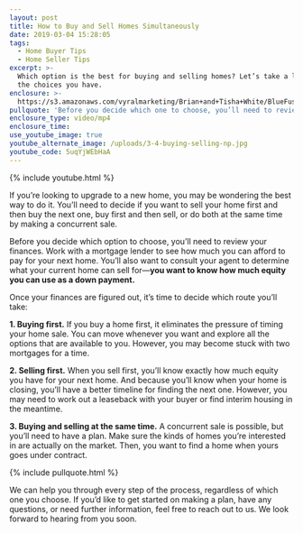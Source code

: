 ```yaml
---
layout: post
title: How to Buy and Sell Homes Simultaneously
date: 2019-03-04 15:28:05
tags:
  - Home Buyer Tips
  - Home Seller Tips
excerpt: >-
  Which option is the best for buying and selling homes? Let’s take a look at
  the choices you have.
enclosure: >-
  https://s3.amazonaws.com/vyralmarketing/Brian+and+Tisha+White/BlueFuse+Realty-+How+to+Buy+and+Sell+Homes+Simultaneously.mp4
pullquote: 'Before you decide which one to choose, you’ll need to review your finances.'
enclosure_type: video/mp4
enclosure_time:
use_youtube_image: true
youtube_alternate_image: /uploads/3-4-buying-selling-np.jpg
youtube_code: 5uqYjWEbHaA
---
```


{% include youtube.html %}

If you’re looking to upgrade to a new home, you may be wondering the best way to do it. You’ll need to decide if you want to sell your home first and then buy the next one, buy first and then sell, or do both at the same time by making a concurrent sale.

Before you decide which option to choose, you’ll need to review your finances. Work with a mortgage lender to see how much you can afford to pay for your next home. You’ll also want to consult your agent to determine what your current home can sell for—**you want to know how much equity you can use as a down payment.**

Once your finances are figured out, it’s time to decide which route you’ll take:

**1. Buying first.** If you buy a home first, it eliminates the pressure of timing your home sale. You can move whenever you want and explore all the options that are available to you. However, you may become stuck with two mortgages for a time.

**2. Selling first.** When you sell first, you’ll know exactly how much equity you have for your next home. And because you’ll know when your home is closing, you’ll have a better timeline for finding the next one. However, you may need to work out a leaseback with your buyer or find interim housing in the meantime.

**3. Buying and selling at the same time.** A concurrent sale is possible, but you’ll need to have a plan. Make sure the kinds of homes you’re interested in are actually on the market. Then, you want to find a home when yours goes under contract.

{% include pullquote.html %}

We can help you through every step of the process, regardless of which one you choose. If you’d like to get started on making a plan, have any questions, or need further information, feel free to reach out to us. We look forward to hearing from you soon.